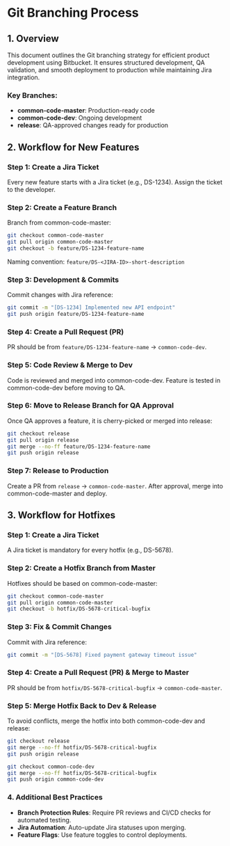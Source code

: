 # Git Branching Process

## 1. Overview

This document outlines the Git branching strategy for efficient product development using Bitbucket. It ensures structured development, QA validation, and smooth deployment to production while maintaining Jira integration.

### Key Branches:
- **common-code-master**: Production-ready code
- **common-code-dev**: Ongoing development
- **release**: QA-approved changes ready for production

## 2. Workflow for New Features

### Step 1: Create a Jira Ticket
Every new feature starts with a Jira ticket (e.g., DS-1234). Assign the ticket to the developer.

### Step 2: Create a Feature Branch
Branch from common-code-master:
```bash
git checkout common-code-master
git pull origin common-code-master
git checkout -b feature/DS-1234-feature-name
```

Naming convention: `feature/DS-<JIRA-ID>-short-description`

### Step 3: Development & Commits
Commit changes with Jira reference:
```bash
git commit -m "[DS-1234] Implemented new API endpoint"
git push origin feature/DS-1234-feature-name
```

### Step 4: Create a Pull Request (PR)
PR should be from `feature/DS-1234-feature-name` → `common-code-dev`.

### Step 5: Code Review & Merge to Dev
Code is reviewed and merged into common-code-dev. Feature is tested in common-code-dev before moving to QA.

### Step 6: Move to Release Branch for QA Approval
Once QA approves a feature, it is cherry-picked or merged into release:
```bash
git checkout release
git pull origin release
git merge --no-ff feature/DS-1234-feature-name
git push origin release
```

### Step 7: Release to Production
Create a PR from `release` → `common-code-master`. After approval, merge into common-code-master and deploy.

## 3. Workflow for Hotfixes

### Step 1: Create a Jira Ticket
A Jira ticket is mandatory for every hotfix (e.g., DS-5678).

### Step 2: Create a Hotfix Branch from Master
Hotfixes should be based on common-code-master:
```bash
git checkout common-code-master
git pull origin common-code-master
git checkout -b hotfix/DS-5678-critical-bugfix
```

### Step 3: Fix & Commit Changes
Commit with Jira reference:
```bash
git commit -m "[DS-5678] Fixed payment gateway timeout issue"
```

### Step 4: Create a Pull Request (PR) & Merge to Master
PR should be from `hotfix/DS-5678-critical-bugfix` → `common-code-master`.

### Step 5: Merge Hotfix Back to Dev & Release
To avoid conflicts, merge the hotfix into both common-code-dev and release:
```bash
git checkout release
git merge --no-ff hotfix/DS-5678-critical-bugfix
git push origin release

git checkout common-code-dev
git merge --no-ff hotfix/DS-5678-critical-bugfix
git push origin common-code-dev
```

###  4. Additional Best Practices
- **Branch Protection Rules**: Require PR reviews and CI/CD checks for automated testing.
- **Jira Automation**: Auto-update Jira statuses upon merging.
- **Feature Flags**: Use feature toggles to control deployments.